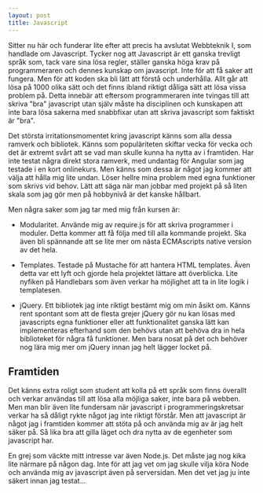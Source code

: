 ```yaml
---
layout: post
title: Javascript
---
```


Sitter nu här och funderar lite efter att precis ha avslutat Webbteknik I, som handlade om Javascript.
Tycker nog att Javascript är ett ganska trevligt språk som, tack vare sina lösa regler, ställer
ganska höga krav på programmeraren och dennes kunskap om javascript. Inte för att få saker att fungera.
Men för att koden ska bli lätt att förstå och underhålla.
Allt går att lösa på 1000 olika sätt och det finns ibland riktigt dåliga sätt att lösa vissa problem på.
Detta innebär att eftersom programmeraren inte tvingas till att skriva "bra" javascript utan själv måste ha disciplinen
och kunskapen att inte bara lösa sakerna med snabbfixar utan att skriva javascript som faktiskt är "bra".

Det största irritationsmomentet kring javascript känns som alla dessa ramverk och bibliotek. Känns som
populäriteten skiftar vecka för vecka och det är extremt svårt att se vad man skulle kunna ha nytta
av i framtiden. Har inte testat några direkt stora ramverk, med undantag för Angular som jag testade
i en kort onlinekurs. Men känns som dessa är något jag kommer att välja att hålla mig lite undan.
Löser hellre mina problem med egna funktioner som skrivs vid behov.
Lätt att säga när man jobbar med projekt på så liten skala som jag gör men på hobbynivå är det kanske
hållbart.

Men några saker som jag tar med mig från kursen är:

- Modularitet. Använde mig av require.js för att skriva programmer i moduler. Detta kommer att få
följa med till alla kommande projekt. Ska även bli spännande att se lite mer om nästa ECMAscripts
native version av det hela.

- Templates. Testade på Mustache för att hantera HTML templates. Även detta var ett lyft och gjorde
hela projektet lättare att överblicka. Lite nyfiken på Handlebars som även verkar ha möjlighet att
ta in lite logik i templatesen.

-  jQuery. Ett bibliotek jag inte riktigt bestämt mig om min åsikt om. Känns rent spontant som att
de flesta grejer jQuery gör nu kan lösas med javascripts egna funktioner eller att funktionalitet
ganska lätt kan implementeras efterhand som den behövs utan att behöva dra in hela biblioteket för
några få funktioner. Men bara nosat på det och behöver nog lära mig mer om jQuery innan jag helt lägger
locket på.

## Framtiden

Det känns extra roligt som student att kolla på ett språk som finns överallt och verkar användas
till att lösa alla möjliga saker, inte bara på webben. Men man blir även lite fundersam när
javascript i programmeringskretsar verkar ha så dåligt rykte något jag inte riktigt förstår. Men
att javascript är något jag i framtiden kommer att stöta på och använda mig av är jag helt säker på.
Så lika bra att gilla läget och dra nytta av de egenheter som javascript har.

En grej som väckte mitt intresse var även Node.js. Det måste jag nog kika lite närmare på någon dag.
Inte för att jag vet om jag skulle vilja köra Node och använda mig av javascript även på serversidan.
Men det vet jag ju inte säkert innan jag testat...
